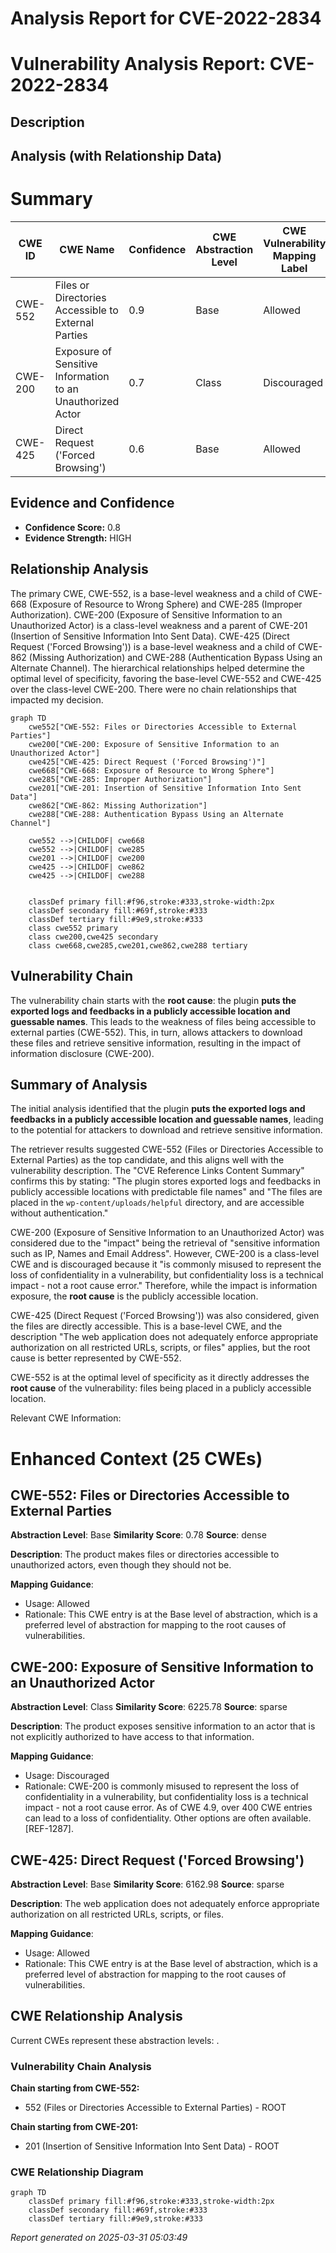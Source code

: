 # Analysis Report for CVE-2022-2834

# Vulnerability Analysis Report: CVE-2022-2834

## Description



## Analysis (with Relationship Data)

# Summary
| CWE ID | CWE Name | Confidence | CWE Abstraction Level | CWE Vulnerability Mapping Label | CWE-Vulnerability Mapping Notes |
|---|---|---|---|---|---|
| CWE-552 | Files or Directories Accessible to External Parties | 0.9 | Base | Allowed | Primary CWE |
| CWE-200 | Exposure of Sensitive Information to an Unauthorized Actor | 0.7 | Class | Discouraged | Secondary Candidate |
| CWE-425 | Direct Request ('Forced Browsing') | 0.6 | Base | Allowed | Secondary Candidate |

## Evidence and Confidence

*   **Confidence Score:** 0.8
*   **Evidence Strength:** HIGH

## Relationship Analysis
The primary CWE, CWE-552, is a base-level weakness and a child of CWE-668 (Exposure of Resource to Wrong Sphere) and CWE-285 (Improper Authorization). CWE-200 (Exposure of Sensitive Information to an Unauthorized Actor) is a class-level weakness and a parent of CWE-201 (Insertion of Sensitive Information Into Sent Data). CWE-425 (Direct Request ('Forced Browsing')) is a base-level weakness and a child of CWE-862 (Missing Authorization) and CWE-288 (Authentication Bypass Using an Alternate Channel). The hierarchical relationships helped determine the optimal level of specificity, favoring the base-level CWE-552 and CWE-425 over the class-level CWE-200. There were no chain relationships that impacted my decision.

```mermaid
graph TD
    cwe552["CWE-552: Files or Directories Accessible to External Parties"]
    cwe200["CWE-200: Exposure of Sensitive Information to an Unauthorized Actor"]
    cwe425["CWE-425: Direct Request ('Forced Browsing')"]
    cwe668["CWE-668: Exposure of Resource to Wrong Sphere"]
    cwe285["CWE-285: Improper Authorization"]
    cwe201["CWE-201: Insertion of Sensitive Information Into Sent Data"]
    cwe862["CWE-862: Missing Authorization"]
    cwe288["CWE-288: Authentication Bypass Using an Alternate Channel"]

    cwe552 -->|CHILDOF| cwe668
    cwe552 -->|CHILDOF| cwe285
    cwe201 -->|CHILDOF| cwe200
    cwe425 -->|CHILDOF| cwe862
    cwe425 -->|CHILDOF| cwe288
    

    classDef primary fill:#f96,stroke:#333,stroke-width:2px
    classDef secondary fill:#69f,stroke:#333
    classDef tertiary fill:#9e9,stroke:#333
    class cwe552 primary
    class cwe200,cwe425 secondary
    class cwe668,cwe285,cwe201,cwe862,cwe288 tertiary
```

## Vulnerability Chain
The vulnerability chain starts with the **root cause**: the plugin **puts the exported logs and feedbacks in a publicly accessible location and guessable names**. This leads to the weakness of files being accessible to external parties (CWE-552). This, in turn, allows attackers to download these files and retrieve sensitive information, resulting in the impact of information disclosure (CWE-200).

## Summary of Analysis
The initial analysis identified that the plugin **puts the exported logs and feedbacks in a publicly accessible location and guessable names**, leading to the potential for attackers to download and retrieve sensitive information.

The retriever results suggested CWE-552 (Files or Directories Accessible to External Parties) as the top candidate, and this aligns well with the vulnerability description. The "CVE Reference Links Content Summary" confirms this by stating: "The plugin stores exported logs and feedbacks in publicly accessible locations with predictable file names" and "The files are placed in the `wp-content/uploads/helpful` directory, and are accessible without authentication."

CWE-200 (Exposure of Sensitive Information to an Unauthorized Actor) was considered due to the "impact" being the retrieval of "sensitive information such as IP, Names and Email Address". However, CWE-200 is a class-level CWE and is discouraged because it "is commonly misused to represent the loss of confidentiality in a vulnerability, but confidentiality loss is a technical impact - not a root cause error." Therefore, while the impact is information exposure, the **root cause** is the publicly accessible location.

CWE-425 (Direct Request ('Forced Browsing')) was also considered, given the files are directly accessible. This is a base-level CWE, and the description "The web application does not adequately enforce appropriate authorization on all restricted URLs, scripts, or files" applies, but the root cause is better represented by CWE-552.

CWE-552 is at the optimal level of specificity as it directly addresses the **root cause** of the vulnerability: files being placed in a publicly accessible location.

Relevant CWE Information:

# Enhanced Context (25 CWEs)

## CWE-552: Files or Directories Accessible to External Parties
**Abstraction Level**: Base
**Similarity Score**: 0.78
**Source**: dense

**Description**:
The product makes files or directories accessible to unauthorized actors, even though they should not be.

**Mapping Guidance**:
- Usage: Allowed
- Rationale: This CWE entry is at the Base level of abstraction, which is a preferred level of abstraction for mapping to the root causes of vulnerabilities.

## CWE-200: Exposure of Sensitive Information to an Unauthorized Actor
**Abstraction Level**: Class
**Similarity Score**: 6225.78
**Source**: sparse

**Description**:
The product exposes sensitive information to an actor that is not explicitly authorized to have access to that information.

**Mapping Guidance**:
- Usage: Discouraged
- Rationale: CWE-200 is commonly misused to represent the loss of confidentiality in a vulnerability, but confidentiality loss is a technical impact - not a root cause error. As of CWE 4.9, over 400 CWE entries can lead to a loss of confidentiality. Other options are often available. [REF-1287].

## CWE-425: Direct Request ('Forced Browsing')
**Abstraction Level**: Base
**Similarity Score**: 6162.98
**Source**: sparse

**Description**:
The web application does not adequately enforce appropriate authorization on all restricted URLs, scripts, or files.

**Mapping Guidance**:
- Usage: Allowed
- Rationale: This CWE entry is at the Base level of abstraction, which is a preferred level of abstraction for mapping to the root causes of vulnerabilities.


## CWE Relationship Analysis

Current CWEs represent these abstraction levels: .


### Vulnerability Chain Analysis

**Chain starting from CWE-552:**
- 552 (Files or Directories Accessible to External Parties) - ROOT


**Chain starting from CWE-201:**
- 201 (Insertion of Sensitive Information Into Sent Data) - ROOT



### CWE Relationship Diagram

```mermaid
graph TD
    classDef primary fill:#f96,stroke:#333,stroke-width:2px
    classDef secondary fill:#69f,stroke:#333
    classDef tertiary fill:#9e9,stroke:#333
```



*Report generated on 2025-03-31 05:03:49*
